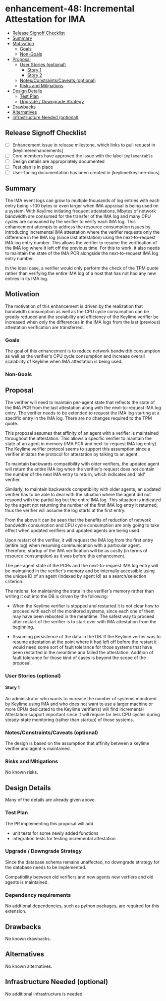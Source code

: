 <!--
**Note:** When your enhancement is complete, all of these comment blocks should be removed.

To get started with this template:

- [ ] **Create an issue in keylime/enhancements**
  When filing an enhancement tracking issue, please ensure to complete all
  fields in that template.  One of the fields asks for a link to the enhancement.  You
  can leave that blank until this enhancement is made a pull request, and then
  go back to the enhancement and add the link.
- [ ] **Make a copy of this template.**
 name it `NNNN-short-descriptive-title`, where `NNNN` is the issue number (with no
  leading-zero padding) assigned to your enhancement above.
- [ ] **Fill out this file as best you can.**
  At minimum, you should fill in the "Summary", and "Motivation" sections.
  These should be easy if you've preflighted the idea of the enhancement with the
  appropriate SIG(s).
- [ ] **Merge early and iterate.**
  Avoid getting hung up on specific details and instead aim to get the goals of
  the enhancement clarified and merged quickly.  The best way to do this is to just
  start with the high-level sections and fill out details incrementally in
  subsequent PRs.
-->
# enhancement-48: Incremental Attestation for IMA

<!--
This is the title of your enhancement.  Keep it short, simple, and descriptive.  A good
title can help communicate what the enhancement is and should be considered as part of
any review.
-->



<!--
A table of contents is helpful for quickly jumping to sections of a enhancement and for
highlighting any additional information provided beyond the standard enhancement
template.
-->

<!-- toc -->
- [Release Signoff Checklist](#release-signoff-checklist)
- [Summary](#summary)
- [Motivation](#motivation)
  - [Goals](#goals)
  - [Non-Goals](#non-goals)
- [Proposal](#proposal)
  - [User Stories (optional)](#user-stories-optional)
    - [Story 1](#story-1)
    - [Story 2](#story-2)
  - [Notes/Constraints/Caveats (optional)](#notesconstraintscaveats-optional)
  - [Risks and Mitigations](#risks-and-mitigations)
- [Design Details](#design-details)
  - [Test Plan](#test-plan)
  - [Upgrade / Downgrade Strategy](#upgrade--downgrade-strategy)
- [Drawbacks](#drawbacks)
- [Alternatives](#alternatives)
- [Infrastructure Needed (optional)](#infrastructure-needed-optional)
<!-- /toc -->

## Release Signoff Checklist

<!--
**ACTION REQUIRED:** In order to merge code into a release, there must be an
issue in [keylime/enhancements] referencing this enhancement and targeting a release**.

For enhancements that make changes to code or processes/procedures in core
Keylime i.e., [keylime/keylime], we require the following Release
Signoff checklist to be completed.

Check these off as they are completed for the Release Team to track. These
checklist items _must_ be updated for the enhancement to be released.
-->

- [ ] Enhancement issue in release milestone, which links to pull request in [keylime/enhancements]
- [ ] Core members have approved the issue with the label `implementable`
- [ ] Design details are appropriately documented
- [ ] Test plan is in place
- [ ] User-facing documentation has been created in [keylime/keylime-docs]

<!--
**Note:** This checklist is iterative and should be reviewed and updated every time this enhancement is being considered for a milestone.
-->

## Summary

<!--
This section is incredibly important for producing high quality user-focused
documentation such as release notes or a development roadmap.  It should be
possible to collect this information before implementation begins in order to
avoid requiring implementers to split their attention between writing release
notes and implementing the feature itself. Reviewers
should help to ensure that the tone and content of the `Summary` section is
useful for a wide audience.

A good summary is probably at least a paragraph in length.
-->

The IMA event logs can grow to multiple thousands of log entries with each
entry being ~100 bytes or even larger when IMA appraisal is being used on
a system. With Keylime initiating frequent attestations, Mbytes of network bandwidth
are consumed for the transfer of the IMA log and many CPU cycles are consumed
by the verifier to verify each IMA log. This enhancement attempts to address
the resource consumption issues by introducing incremental IMA attestation
where the verifier requests only the difference in the IMA log (since last
attestation) using the next-to-request IMA log entry number. This allows the
verifier to resume the verification of the IMA log where it left off the
previous time. For this to work, it also needs to maintain the state of the
IMA PCR alongside the next-to-request IMA log entry number.

In the ideal case, a verifier would only perform the check of the TPM quote
rather than verifying the entire IMA log of a host that has not had any
new entries in its IMA log.

## Motivation

<!--
This section is for explicitly listing the motivation, goals and non-goals of
this enhancement.  Describe why the change is important and the benefits to users.
-->

The motivation of this enhancement is driven by the realization that bandwidth
consumption as well as the CPU cycle consumption can be greatly reduced and
the scalability and efficiency of the Keylime verifier be increased when only
the differences in the IMA logs from the last (previous) attestation verification are
transferred.

### Goals

<!--
List the specific goals of the enhancement.  What is it trying to achieve?  How will we
know that this has succeeded?
-->

The goal of this enhancement is to reduce network bandwidth consumption as well as
the verifier's CPU cycle consumption and increase overall scalability of
Keylime when IMA attestation is being used.

### Non-Goals

<!--
What is out of scope for this enhancement?  Listing non-goals helps to focus discussion
and make progress.
-->

## Proposal

<!--
This is where we get down to the specifics of what the proposal actually is.
This should have enough detail that reviewers can understand exactly what
you're proposing, but should not include things like API designs or
implementation.  The "Design Details" section below is for the real
nitty-gritty.
-->

The verifier will need to maintain per-agent state that reflects the state
of the IMA PCR from the last attestation along with the next-to-request
IMA log entry. The verifier needs to be extended to request the
IMA log starting at a specific entry in the IMA log. There are no changes
required to the TPM quote.

This proposal assumes that affinity of an agent with a verifier is
maintained throughout the attestation. This allows a specific verifier
to maintain the state of an agent in memory (IMA PCR and next-to-request
IMA log entry). The Keylime verifier protocol seems to support this
assumption since a verifier initiates the protocol for attestation by
talking to an agent.

To maintain backwards compatibility with older verifiers, the updated
agent will return the entire IMA log when the verifier's request does
not contain the number of the next IMA entry to return, which indicates
and 'old' verifier.

Similarly, to maintain backwards compatibility with older agents, an updated
verifier has to be able to deal with the situation where the agent did
not respond with the partial log but the entire IMA log. This situation
is indicated by the agent not returning the number of the first IMA log
entry it returned, thus the verifier will assume the log starts at
the first entry.

From the above it can be seen that the benefits of reduction of network
bandwidth consumption and CPU cycle consumption are only going to take
effect when updated verifiers and updated agents are being used.

Upon restart of the verifier, it will request the IMA log from the
first entry (entire log) when resuming communication with a particular
agent. Therefore, startup of the IMA verification will be as costly
(in terms of resource consumption) as it was before this enhancement.

The per-agent state of the PCRs and the next-to-request IMA log entry
will be maintained in the verifier's memory and be internally accessible
using the unique ID of an agent (indexed by agent Id) as a
search/selection criterion.

The rational for maintaining the state in the verifier's memory rather than
writing it out into the DB is driven by the following:

- When the Keylime verifier is stopped and restarted it is not clear how to
  proceed with each of the monitored systems, since each one of them may
  have been rebooted in the meantime. The safest way to proceed after restart
  of the verifier is to start over with IMA attestation from the beginning.

- Assuming persistence of the data in the DB: If the Keylime verfier was to
  resume attestation at the point where it had left off before the restart
  it would need some sort of fault tolerance for those systems that have
  been restarted in the meantime and failed the attestation. Addition of
  fault tolerance for those kind of cases is beyond the scope of the proposal.

### User Stories (optional)


<!--
Detail the things that people will be able to do if this enhancement is implemented.
Include as much detail as possible so that people can understand the "how" of
the system.  The goal here is to make this feel real for users without getting
bogged down.
-->

#### Story 1

An administrator who wants to increase the number of systems monitored by
Keylime using IMA and who does not want to use a larger machine or more CPUs dedicated
to the Keylime verifier(s) will find Incremental Attestation support important
since it will require far less CPU cycles during steady-state monitoring (rather
than startup) of those systems.

### Notes/Constraints/Caveats (optional)

The design is based on the assumption that affinity between a keylime verifier
and agent is maintained.

<!--
What are the caveats to the proposal?
What are some important details that didn't come across above.
Go in to as much detail as necessary here.
This might be a good place to talk about core concepts and how they relate.
-->

### Risks and Mitigations

<!--
What are the risks of this proposal and how do we mitigate.  Think broadly.
For example, consider both security and how this will impact the larger
enhancement ecosystem.

How will security be reviewed and by whom?
-->

No known risks.

## Design Details

<!--
This section should contain enough information that the specifics of your
change are understandable.  This may include API specs (though not always
required) or even code snippets.  If there's any ambiguity about HOW your
proposal will be implemented, this is the place to discuss them.
-->

Many of the details are already given above.

### Test Plan

<!--
**Note:** *Not required until targeted at a release.*

Consider the following in developing a test plan for this enhancement:
- Will there be e2e and integration tests, in addition to unit tests?
- How will it be tested in isolation vs with other components?

No need to outline all of the test cases, just the general strategy.  Anything
that would count as tricky in the implementation and anything particularly
challenging to test should be called out.

All code is expected to have adequate tests (eventually with coverage
expectations).
-->

The PR implementing this proposal will add
- unit tests for some newly added functions
- integration tests for testing incremental attestation

### Upgrade / Downgrade Strategy

<!--
If applicable, how will the component be upgraded and downgraded? Make sure
this is in the test plan.

Consider the following in developing an upgrade/downgrade strategy for this enhancement
-->

Since the database schema remains unaffected, no downgrade strategy for the
database needs to be implemented.

Compatibility between old verifiers and new agents new verfiers and old agents is
maintained.

### Dependency requirements

<!--
If your new change requires new dependencies, please outline and demonstrate that your selected dependency 
is well maintained and packaged in Keylime's supported Operating Systems (currently Debian Stable
and as of time writing Fedora 32/33). 

During code implementation you will also be expected to add the package to CI , the keylime ansible role and 
keylimes main installer (`keylime/installers.sh`).

If the package is not available in the supported Operated systems, the PR will not be merged into master. 

Adding the package in `requirements.txt` is not sufficient for master which is where we tag releases from. 

You may however be able to work within an experimental branch until a package is made available. If this is
the case, please outline it in this enhancement.

-->

No addtional dependencies, such as python packages, are required for this extension.

## Drawbacks

<!--
Why should this enhancement _not_ be implemented?
-->

No known drawbacks.

## Alternatives

<!--
What other approaches did you consider and why did you rule them out?  These do
not need to be as detailed as the proposal, but should include enough
information to express the idea and why it was not acceptable.
-->

No known alternatives.

## Infrastructure Needed (optional)

<!--
Use this section if you need things infrastructure related specific to your enhancement.  Examples include a
new subproject, repos requested, github webhook, changes to CI (travis).
-->

No additional infrastructure is needed.

